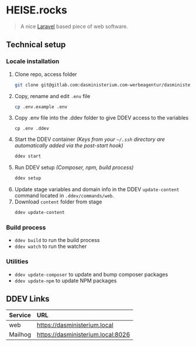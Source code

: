 # HEISE.rocks

> A nice [Laravel](https://laravel.com/) based piece of web software.

## Technical setup

### Locale installation

1. Clone repo, access folder
    ```sh
    git clone git@gitlab.com:dasministerium.com-werbeagentur/dasministerium.com/kirby-2023.git && cd dasministerium
    ```
2. Copy, rename and edit `.env` file
    ```sh
    cp .env.example .env
    ```
3. Copy .env file into the .ddev folder to give DDEV access to the variables
    ```
    cp .env .ddev
    ```
4. Start the DDEV container _(Keys from your `~/.ssh` directory are automatically added via the post-start hook)_
    ```sh
    ddev start
    ```
5. Run DDEV setup _(Composer, npm, build process)_
    ```sh
    ddev setup
    ```
6. Update stage variables and domain info in the DDEV `update-content` command located in `.ddev/commands/web`.
7. Download `content` folder from stage
    ```sh
    ddev update-content
    ```

### Build process

-   `ddev build` to run the build process
-   `ddev watch` to run the watcher

### Utilities

-   `ddev update-composer` to update and bump composer packages
-   `ddev update-npm` to update NPM packages

## DDEV Links

| Service    | URL                                |
| :--------- | :--------------------------------- |
| web        | https://dasministerium.local      |
| Mailhog    | https://dasministerium.local:8026 |
